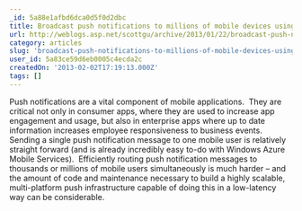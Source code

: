 ```yaml
---
_id: 5a88e1afbd6dca0d5f0d2dbc
title: Broadcast push notifications to millions of mobile devices using Windows Azure Notification Hubs
url: http://weblogs.asp.net/scottgu/archive/2013/01/22/broadcast-push-notifications-to-millions-of-mobile-devices-using-windows-azure-notification-hubs.aspx
category: articles
slug: 'broadcast-push-notifications-to-millions-of-mobile-devices-using-windows-azure-notification-hubs'
user_id: 5a83ce59d6eb0005c4ecda2c
createdOn: '2013-02-02T17:19:13.000Z'
tags: []
---
```


Push notifications are a vital component of mobile applications.  They are critical not only in consumer apps, where they are used to increase app engagement and usage, but also in enterprise apps where up to date information increases employee responsiveness to business events. Sending a single push notification message to one mobile user is relatively straight forward (and is already incredibly easy to-do with Windows Azure Mobile Services).  Efficiently routing push notification messages to thousands or millions of mobile users simultaneously is much harder – and the amount of code and maintenance necessary to build a highly scalable, multi-platform push infrastructure capable of doing this in a low-latency way can be considerable.

